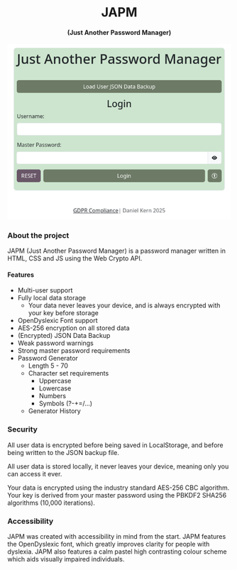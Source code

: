 # <div align="center">JAPM</div>
#### <div align="center">(Just Another Password Manager)</div>
![JAPM Login Page](login_page.png)
### About the project
JAPM (Just Another Password Manager) is a password manager written in HTML, CSS and JS using the Web Crypto API.

#### Features
- Multi-user support
- Fully local data storage
    - Your data never leaves your device, and is always encrypted with your key before storage
- OpenDyslexic Font support
- AES-256 encryption on all stored data
- (Encrypted) JSON Data Backup
- Weak password warnings
- Strong master password requirements
- Password Generator
    - Length 5 - 70
    - Character set requirements
        - Uppercase
        - Lowercase
        - Numbers
        - Symbols (?-+=/...)
    - Generator History

### Security
All user data is encrypted before being saved in LocalStorage, and before being written to the JSON backup file. 

All user data is stored locally, it never leaves your device, meaning only you can access it ever.

Your data is encrypted using the industry standard AES-256 CBC algorithm. Your key is derived from your master password using the PBKDF2 SHA256 algorithms (10,000 iterations).


### Accessibility
JAPM was created with accessibility in mind from the start. JAPM features the OpenDyslexic font, which greatly improves clarity for people with dyslexia. JAPM also features a calm pastel high contrasting colour scheme which aids visually impaired individuals.
